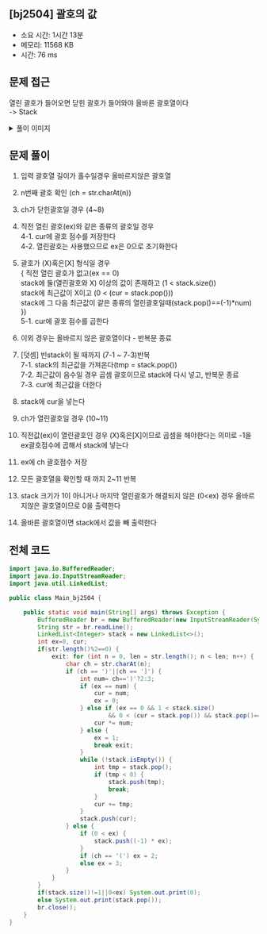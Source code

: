 ## [bj2504] 괄호의 값

- 소요 시간: 1시간 13분
- 메모리: 11568 KB
- 시간: 76 ms

## 문제 접근

열린 괄호가 들어오면 닫힌 괄호가 들어와야 올바른 괄호열이다<br>
-> Stack

<details>
<summary>풀이 이미지</summary>
<img src="https://user-images.githubusercontent.com/26339069/175195747-bbf7a5e2-a627-47b9-9230-31745e41f6e2.jpg" width="600"> 
</details>

## 문제 풀이

1. 입력 괄호열 길이가 홀수일경우 올바르지않은 괄호열

2. n번째 괄호 확인 (ch = str.charAt(n))

3. ch가 닫힌괄호일 경우 (4~8)

4. 직전 열린 괄호(ex)와 같은 종류의 괄호일 경우<br>
   4-1. cur에 괄호 점수를 저장한다<br>
   4-2. 열린괄호는 사용했으므로 ex은 0으로 초기화한다<br>

5. 괄호가 (X)혹은[X] 형식일 경우<br>
   { 직전 열린 괄호가 없고(ex == 0)<br>
   stack에 둘(열린괄호와 X) 이상의 값이 존재하고 (1 < stack.size())<br>
   stack에 최근값이 X이고 (0 < (cur = stack.pop()))<br>
   stack에 그 다음 최근값이 같은 종류의 열린괄호일때(stack.pop()==(-1)\*num) })<br>
   5-1. cur에 괄호 점수를 곱한다<br>

6. 이외 경우는 올바르지 않은 괄호열이다 - 반복문 종료

7. [덧셈] 빈stack이 될 때까지 (7-1 ~ 7-3)반복<br>
   7-1. stack의 최근값을 가져온다(tmp = stack.pop())<br>
   7-2. 최근값이 음수일 경우 곱셈 괄호이므로 stack에 다시 넣고, 반복문 종료<br>
   7-3. cur에 최근값을 더한다<br>

8. stack에 cur을 넣는다

9. ch가 열린괄호일 경우 (10~11)

10. 직전값(ex)이 열린괄호인 경우 (X)혹은[X]이므로 곱셈을 해야한다는 의미로 -1을 ex괄호점수에 곱해서 stack에 넣는다

11. ex에 ch 괄호점수 저장

12. 모든 괄호열을 확인할 때 까지 2~11 반복

13. stack 크기가 1이 아니거나 마지막 열린괄호가 해결되지 않은 (0<ex) 경우 올바르지않은 괄호열이므로 0을 출력한다

14. 올바른 괄호열이면 stack에서 값을 빼 출력한다

## 전체 코드

```java
import java.io.BufferedReader;
import java.io.InputStreamReader;
import java.util.LinkedList;

public class Main_bj2504 {

    public static void main(String[] args) throws Exception {
        BufferedReader br = new BufferedReader(new InputStreamReader(System.in));
        String str = br.readLine();
        LinkedList<Integer> stack = new LinkedList<>();
        int ex=0, cur;
        if(str.length()%2==0) {
            exit: for (int n = 0, len = str.length(); n < len; n++) {
                char ch = str.charAt(n);
                if (ch == ')'||ch == ']') {
                    int num= ch==')'?2:3;
                    if (ex == num) {
                        cur = num;
                        ex = 0;
                    } else if (ex == 0 && 1 < stack.size()
                            && 0 < (cur = stack.pop()) && stack.pop()==(-1)*num) {
                        cur *= num;
                    } else {
                        ex = 1;
                        break exit;
                    }
                    while (!stack.isEmpty()) {
                        int tmp = stack.pop();
                        if (tmp < 0) {
                            stack.push(tmp);
                            break;
                        }
                        cur += tmp;
                    }
                    stack.push(cur);
                } else {
                    if (0 < ex) {
                        stack.push((-1) * ex);
                    }
                    if (ch == '(') ex = 2;
                    else ex = 3;
                }
            }
        }
        if(stack.size()!=1||0<ex) System.out.print(0);
        else System.out.print(stack.pop());
        br.close();
    }
}
```
